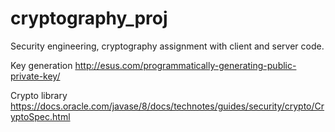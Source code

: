 # cryptography_proj
Security engineering, cryptography assignment with client and server code.

Key generation
http://esus.com/programmatically-generating-public-private-key/

Crypto library
https://docs.oracle.com/javase/8/docs/technotes/guides/security/crypto/CryptoSpec.html
